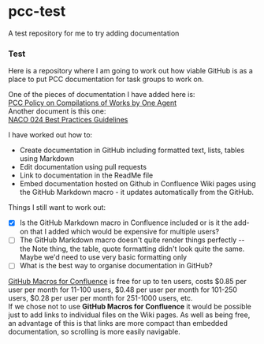 # pcc-test
A test repository for me to try adding documentation
### Test
Here is a repository where I am going to work out how viable GitHub is as a place to put PCC documentation for task groups to work on.  


One of the pieces of documentation I have added here is:  
[PCC Policy on Compilations of Works by One Agent](https://github.com/fcioni/pcc-test/blob/main/pcc-policy-on-compilations-of-works-by-one-agent.md)  
Another document is this one:  
[NACO 024 Best Practices Guidelines](https://github.com/fcioni/pcc-test/blob/main/naco-024-best-practices-guidelines.md)  

I have worked out how to:  
- Create documentation in GitHub including formatted text, lists, tables using Markdown
- Edit documentation using pull requests  
- Link to documentation in the ReadMe file  
- Embed documentation hosted on Github in Confluence Wiki pages using the GitHub Markdown macro - it updates automatically from the GitHub.

Things I still want to work out:  
- [x] Is the GitHub Markdown macro in Confluence included or is it the add-on that I added which would be expensive for multiple users?
- [ ] The GitHub Markdown macro doesn't quite render things perfectly -- the Note thing, the table, quote formatting didn't look quite the same. Maybe we'd need to use very basic formatting only
- [ ] What is the best way to organise documentation in GitHub?

[GitHub Macros for Confluence](https://marketplace.atlassian.com/apps/1216734/github-macros-for-confluence?tab=overview&hosting=cloud) is free for up to ten users, costs $0.85 per user per month for 11-100 users, $0.48 per user per month for 101-250 users, $0.28 per user per month for 251-1000 users, etc.  
If we chose not to use **GitHub Macros for Confluence** it would be possible just to add links to individual files on the Wiki pages. As well as being free, an advantage of this is that links are more compact than embedded documentation, so scrolling is more easily navigable.
